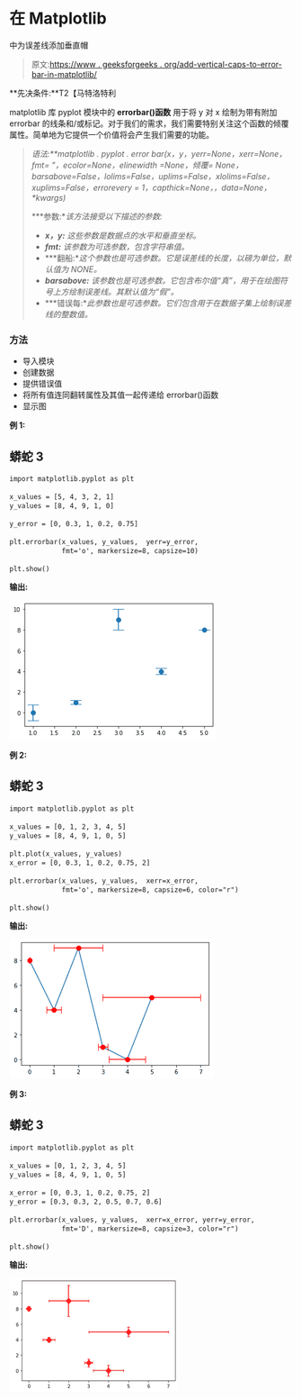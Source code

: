 # 在 Matplotlib

中为误差线添加垂直帽

> 原文:[https://www . geeksforgeeks . org/add-vertical-caps-to-error-bar-in-matplotlib/](https://www.geeksforgeeks.org/add-perpendicular-caps-to-error-bars-in-matplotlib/)

**先决条件:**T2【马特洛特利

matplotlib 库 pyplot 模块中的 **errorbar()函数** 用于将 y 对 x 绘制为带有附加 errorbar 的线条和/或标记。对于我们的需求，我们需要特别关注这个函数的倾覆属性。简单地为它提供一个价值将会产生我们需要的功能。

> ***语法:**matplotlib . pyplot . error bar(x，y，yerr=None，xerr=None，fmt= "，ecolor=None，elinewidth =None，倾覆= None，barsabove=False，lolims=False，uplims=False，xlolims=False，xuplims=False，errorevery = 1，capthick=None，*，data=None，*\*kwargs)*
> 
> ***参数:**该方法接受以下描述的参数:*
> 
> *   ***x，y:** 这些参数是数据点的水平和垂直坐标。*
> *   ***fmt:** 该参数为可选参数，包含字符串值。*
> *   ***翻船:**这个参数也是可选参数。它是误差线的长度，以磅为单位，默认值为 NONE。*
> *   ***barsabove:** 该参数也是可选参数。它包含布尔值“真”，用于在绘图符号上方绘制误差线。其默认值为“假”。*
> *   ***错误每:**此参数也是可选参数。它们包含用于在数据子集上绘制误差线的整数值。*

### 方法

*   导入模块
*   创建数据
*   提供错误值
*   将所有值连同翻转属性及其值一起传递给 errorbar()函数
*   显示图

**例 1:**

## 蟒蛇 3

```
import matplotlib.pyplot as plt

x_values = [5, 4, 3, 2, 1]
y_values = [8, 4, 9, 1, 0]

y_error = [0, 0.3, 1, 0.2, 0.75]

plt.errorbar(x_values, y_values,  yerr=y_error,
             fmt='o', markersize=8, capsize=10)

plt.show()
```

**输出:**

![](img/4de44f4b670a9e515350ae42a81df131.png)

**例 2:**

## 蟒蛇 3

```
import matplotlib.pyplot as plt

x_values = [0, 1, 2, 3, 4, 5]
y_values = [8, 4, 9, 1, 0, 5]

plt.plot(x_values, y_values)
x_error = [0, 0.3, 1, 0.2, 0.75, 2]

plt.errorbar(x_values, y_values,  xerr=x_error,
             fmt='o', markersize=8, capsize=6, color="r")

plt.show()
```

**输出:**

![](img/c0d801d808bb3ba112430a5ff3d0c852.png)

**例 3:**

## 蟒蛇 3

```
import matplotlib.pyplot as plt

x_values = [0, 1, 2, 3, 4, 5]
y_values = [8, 4, 9, 1, 0, 5]

x_error = [0, 0.3, 1, 0.2, 0.75, 2]
y_error = [0.3, 0.3, 2, 0.5, 0.7, 0.6]

plt.errorbar(x_values, y_values,  xerr=x_error, yerr=y_error,
             fmt='D', markersize=8, capsize=3, color="r")

plt.show()
```

**输出:**

![](img/3cea91b51546f6e2765354df873437e4.png)